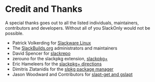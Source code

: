 # Credit and Thanks

A special thanks goes out to all the listed individuals, maintainers,
contributors and developers.  Without all of you SlackOnly would not be
possible.

* Patrick Volkerding for [Slackware Linux][1]
* The [SlackBuilds.org][2] administrators and maintainers
* David Spencer for [slackrepo][3]
* zerouno for the slackpkg extension, [slackpkg+][4]
* Eric Hameleers for the [slackpkg+ directions][5]
* Dimitris Zlatanidis for the [slpkg package manager][6]
* Jason Woodward and Contributors for [slapt-get and gslapt][7]

[1]: http://www.slackware.com/
[2]: https://slackbuilds.org/
[3]: https://idlemoor.github.io/slackrepo/index.html
[4]: http://www.slakfinder.org/slackpkg+.html
[5]: https://alien.slackbook.org/blog/introducing-slackpkg-an-extension-to-slackpkg-for-3rd-party-repositories/
[6]: https://github.com/dslackw/slpkg
[7]: https://software.jaos.org/
